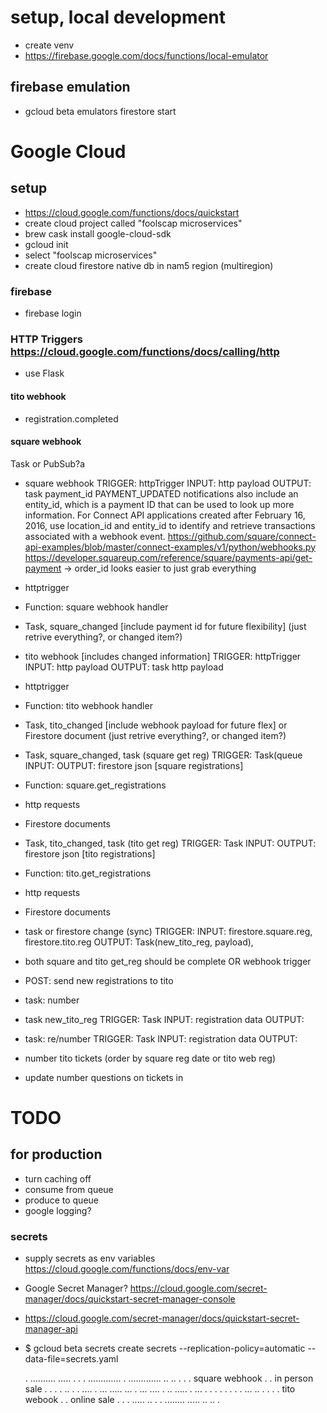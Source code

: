 # setup, local development
- create venv
- https://firebase.google.com/docs/functions/local-emulator
## firebase emulation
- gcloud beta emulators firestore start


# Google Cloud
## setup
- https://cloud.google.com/functions/docs/quickstart
- create cloud project called "foolscap microservices"
- brew cask install google-cloud-sdk
- gcloud init
- select "foolscap microservices"
- create cloud firestore native db in nam5 region (multiregion)
### firebase
- firebase login
### HTTP Triggers https://cloud.google.com/functions/docs/calling/http
- use Flask
#### tito webhook
- registration.completed
#### square webhook

Task or PubSub?a

- square webhook
TRIGGER: httpTrigger
INPUT: http payload
OUTPUT: task payment_id
PAYMENT_UPDATED notifications also include an entity_id, which is a payment ID that can be used to look up more information.
For Connect API applications created after February 16, 2016, use location_id and entity_id to identify and retrieve transactions associated with a webhook event.
https://github.com/square/connect-api-examples/blob/master/connect-examples/v1/python/webhooks.py
https://developer.squareup.com/reference/square/payments-api/get-payment -> order_id
looks easier to just grab everything
- httptrigger
- Function: square webhook handler
- Task, square_changed [include payment id for future flexibility] (just retrive everything?, or changed item?)

- tito webhook [includes changed information]
TRIGGER: httpTrigger
INPUT: http payload
OUTPUT: task http payload
- httptrigger
- Function: tito webhook handler
- Task, tito_changed [include webhook payload for future flex] or Firestore document (just retrive everything?, or changed item?)
 

- Task, square_changed, task (square get reg)
TRIGGER: Task(queue
INPUT: 
OUTPUT: firestore json [square registrations]
- Function: square.get_registrations
- http requests
- Firestore documents

- Task, tito_changed, task (tito get reg)
TRIGGER: Task
INPUT: 
OUTPUT: firestore json [tito registrations]
- Function: tito.get_registrations
- http requests
- Firestore documents

- task or firestore change (sync)
TRIGGER:
INPUT: firestore.square.reg, firestore.tito.reg
OUTPUT: Task(new_tito_reg, payload), 
- both square and tito get_reg should be complete OR webhook trigger
- POST: send new registrations to tito
- task: number

- task new_tito_reg
TRIGGER: Task
INPUT: registration data
OUTPUT:


- task: re/number
TRIGGER: Task
INPUT: registration data
OUTPUT:
- number tito tickets (order by square reg date or tito web reg)
- update number questions on tickets in 







# TODO
## for production
- turn caching off
- consume from queue
- produce to queue
- google logging?
### secrets
- supply secrets as env variables https://cloud.google.com/functions/docs/env-var
- Google Secret Manager? https://cloud.google.com/secret-manager/docs/quickstart-secret-manager-console
- https://cloud.google.com/secret-manager/docs/quickstart-secret-manager-api
- $ gcloud beta secrets create secrets --replication-policy=automatic --data-file=secrets.yaml


   .
   .......... .....    .  .   . .............
   .               .............       .. ..
   .                                       .
    .    square webhook                    .
    .    in person sale                   .
     .                                    .
     .                          .. . . ....
     .         ... ..... ... .
     ... .... .
    ..                             .....
    .  ... .  . . .  . . . . ... ..    .
     .                                 .
     .  tito webook                     .
     .  online sale                     .
     .                                  .
     ..... .. .          . ........ .....
                ..  .. .
